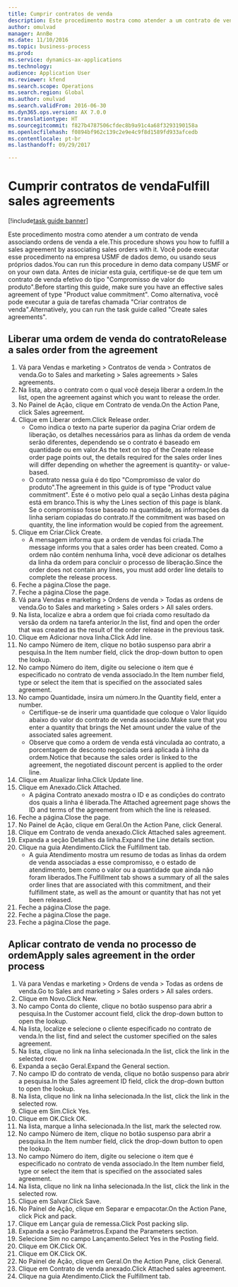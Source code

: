 ```yaml
--- 
title: Cumprir contratos de venda
description: Este procedimento mostra como atender a um contrato de venda associando ordens de venda a ele.
author: omulvad
manager: AnnBe
ms.date: 11/10/2016
ms.topic: business-process
ms.prod: 
ms.service: dynamics-ax-applications
ms.technology: 
audience: Application User
ms.reviewer: kfend
ms.search.scope: Operations
ms.search.region: Global
ms.author: omulvad
ms.search.validFrom: 2016-06-30
ms.dyn365.ops.version: AX 7.0.0
ms.translationtype: HT
ms.sourcegitcommit: f827b4787506cfdec8b9a91c4a68f3293190158a
ms.openlocfilehash: f0894bf962c139c2e9e4c9f8d1589fd933afcedb
ms.contentlocale: pt-br
ms.lasthandoff: 09/29/2017

---
```

# <a name="fulfill-sales-agreements"></a><span data-ttu-id="40aa3-103">Cumprir contratos de venda</span><span class="sxs-lookup"><span data-stu-id="40aa3-103">Fulfill sales agreements</span></span>

[!include[task guide banner](../../includes/task-guide-banner.md)]

<span data-ttu-id="40aa3-104">Este procedimento mostra como atender a um contrato de venda associando ordens de venda a ele.</span><span class="sxs-lookup"><span data-stu-id="40aa3-104">This procedure shows you how to fulfill a sales agreement by associating sales orders with it.</span></span> <span data-ttu-id="40aa3-105">Você pode executar esse procedimento na empresa USMF de dados demo, ou usando seus próprios dados.</span><span class="sxs-lookup"><span data-stu-id="40aa3-105">You can run this procedure in demo data company USMF or on your own data.</span></span> <span data-ttu-id="40aa3-106">Antes de iniciar esta guia, certifique-se de que tem um contrato de venda efetivo do tipo "Compromisso de valor do produto".</span><span class="sxs-lookup"><span data-stu-id="40aa3-106">Before starting this guide, make sure you have an effective sales agreement of type "Product value commitment".</span></span> <span data-ttu-id="40aa3-107">Como alternativa, você pode executar a guia de tarefas chamada "Criar contratos de venda".</span><span class="sxs-lookup"><span data-stu-id="40aa3-107">Alternatively, you can run the task guide called "Create sales agreements".</span></span>  




## <a name="release-a-sales-order-from-the-agreement"></a><span data-ttu-id="40aa3-108">Liberar uma ordem de venda do contrato</span><span class="sxs-lookup"><span data-stu-id="40aa3-108">Release a sales order from the agreement</span></span>
1. <span data-ttu-id="40aa3-109">Vá para Vendas e marketing > Contratos de venda > Contratos de venda.</span><span class="sxs-lookup"><span data-stu-id="40aa3-109">Go to Sales and marketing > Sales agreements > Sales agreements.</span></span>
2. <span data-ttu-id="40aa3-110">Na lista, abra o contrato com o qual você deseja liberar a ordem.</span><span class="sxs-lookup"><span data-stu-id="40aa3-110">In the list, open the agreement against which you want to release the order.</span></span>
3. <span data-ttu-id="40aa3-111">No Painel de Ação, clique em Contrato de venda.</span><span class="sxs-lookup"><span data-stu-id="40aa3-111">On the Action Pane, click Sales agreement.</span></span>
4. <span data-ttu-id="40aa3-112">Clique em Liberar ordem.</span><span class="sxs-lookup"><span data-stu-id="40aa3-112">Click Release order.</span></span>
    * <span data-ttu-id="40aa3-113">Como indica o texto na parte superior da pagina Criar ordem de liberação, os detalhes necessários para as linhas da ordem de venda serão diferentes, dependendo se o contrato é baseado em quantidade ou em valor.</span><span class="sxs-lookup"><span data-stu-id="40aa3-113">As the text on top of the  Create release order page points out, the details required for the sales order lines will differ depending on whether the agreement is quantity- or value-based.</span></span>  
    * <span data-ttu-id="40aa3-114">O contrato nessa guia é do tipo "Compromisso de valor do produto".</span><span class="sxs-lookup"><span data-stu-id="40aa3-114">The agreement in this guide is of type "Product value commitment".</span></span> <span data-ttu-id="40aa3-115">Este é o motivo pelo qual a seção Linhas desta página está em branco.</span><span class="sxs-lookup"><span data-stu-id="40aa3-115">This is why the Lines section of this page is blank.</span></span> <span data-ttu-id="40aa3-116">Se o compromisso fosse baseado na quantidade, as informações da linha seriam copiadas do contrato.</span><span class="sxs-lookup"><span data-stu-id="40aa3-116">If the commitment was based on quantity, the line information would be copied from the agreement.</span></span>  
5. <span data-ttu-id="40aa3-117">Clique em Criar.</span><span class="sxs-lookup"><span data-stu-id="40aa3-117">Click Create.</span></span>
    * <span data-ttu-id="40aa3-118">A mensagem informa que a ordem de vendas foi criada.</span><span class="sxs-lookup"><span data-stu-id="40aa3-118">The message informs you that a sales order has been created.</span></span> <span data-ttu-id="40aa3-119">Como a ordem não contém nenhuma linha, você deve adicionar os detalhes da linha da ordem para concluir o processo de liberação.</span><span class="sxs-lookup"><span data-stu-id="40aa3-119">Since the order does not contain any lines, you must add order line details to complete the release process.</span></span>   
6. <span data-ttu-id="40aa3-120">Feche a página.</span><span class="sxs-lookup"><span data-stu-id="40aa3-120">Close the page.</span></span>
7. <span data-ttu-id="40aa3-121">Feche a página.</span><span class="sxs-lookup"><span data-stu-id="40aa3-121">Close the page.</span></span>
8. <span data-ttu-id="40aa3-122">Vá para Vendas e marketing > Ordens de venda > Todas as ordens de venda.</span><span class="sxs-lookup"><span data-stu-id="40aa3-122">Go to Sales and marketing > Sales orders > All sales orders.</span></span>
9. <span data-ttu-id="40aa3-123">Na lista, localize e abra a ordem que foi criada como resultado da versão da ordem na tarefa anterior.</span><span class="sxs-lookup"><span data-stu-id="40aa3-123">In the list, find and open the order that was created as the result of the order release in the previous task.</span></span>
10. <span data-ttu-id="40aa3-124">Clique em Adicionar nova linha.</span><span class="sxs-lookup"><span data-stu-id="40aa3-124">Click Add line.</span></span>
11. <span data-ttu-id="40aa3-125">No campo Número de item, clique no botão suspenso para abrir a pesquisa.</span><span class="sxs-lookup"><span data-stu-id="40aa3-125">In the Item number field, click the drop-down button to open the lookup.</span></span>
12. <span data-ttu-id="40aa3-126">No campo Número do item, digite ou selecione o item que é especificado no contrato de venda associado.</span><span class="sxs-lookup"><span data-stu-id="40aa3-126">In the Item number field, type or select the item that is specified on the associated sales agreement.</span></span>
13. <span data-ttu-id="40aa3-127">No campo Quantidade, insira um número.</span><span class="sxs-lookup"><span data-stu-id="40aa3-127">In the Quantity field, enter a number.</span></span>
    * <span data-ttu-id="40aa3-128">Certifique-se de inserir uma quantidade que coloque o Valor líquido abaixo do valor do contrato de venda associado.</span><span class="sxs-lookup"><span data-stu-id="40aa3-128">Make sure that you enter a quantity that brings the Net amount under the value of the associated sales agreement.</span></span>  
    * <span data-ttu-id="40aa3-129">Observe que como a ordem de venda está vinculada ao contrato, a porcentagem de desconto negociada será aplicada à linha da ordem.</span><span class="sxs-lookup"><span data-stu-id="40aa3-129">Notice that because the sales order is linked to the agreement, the negotiated discount percent is applied to the order line.</span></span>  
14. <span data-ttu-id="40aa3-130">Clique em Atualizar linha.</span><span class="sxs-lookup"><span data-stu-id="40aa3-130">Click Update line.</span></span>
15. <span data-ttu-id="40aa3-131">Clique em Anexado.</span><span class="sxs-lookup"><span data-stu-id="40aa3-131">Click Attached.</span></span>
    * <span data-ttu-id="40aa3-132">A página Contrato anexado mostra o ID e as condições do contrato dos quais a linha é liberada.</span><span class="sxs-lookup"><span data-stu-id="40aa3-132">The Attached agreement page shows the ID and terms of the agreement from which the line is released.</span></span>  
16. <span data-ttu-id="40aa3-133">Feche a página.</span><span class="sxs-lookup"><span data-stu-id="40aa3-133">Close the page.</span></span>
17. <span data-ttu-id="40aa3-134">No Painel de Ação, clique em Geral.</span><span class="sxs-lookup"><span data-stu-id="40aa3-134">On the Action Pane, click General.</span></span>
18. <span data-ttu-id="40aa3-135">Clique em Contrato de venda anexado.</span><span class="sxs-lookup"><span data-stu-id="40aa3-135">Click Attached sales agreement.</span></span>
19. <span data-ttu-id="40aa3-136">Expanda a seção Detalhes da linha.</span><span class="sxs-lookup"><span data-stu-id="40aa3-136">Expand the Line details section.</span></span>
20. <span data-ttu-id="40aa3-137">Clique na guia Atendimento.</span><span class="sxs-lookup"><span data-stu-id="40aa3-137">Click the Fulfillment tab.</span></span>
    * <span data-ttu-id="40aa3-138">A guia Atendimento mostra um resumo de todas as linhas da ordem de venda associadas a esse compromisso, e o estado de atendimento, bem como o valor ou a quantidade que ainda não foram liberados.</span><span class="sxs-lookup"><span data-stu-id="40aa3-138">The Fulfillment tab shows a summary of all the sales order lines that are associated with this commitment, and their fulfillment state, as well as the amount or quantity that has not yet been released.</span></span>   
21. <span data-ttu-id="40aa3-139">Feche a página.</span><span class="sxs-lookup"><span data-stu-id="40aa3-139">Close the page.</span></span>
22. <span data-ttu-id="40aa3-140">Feche a página.</span><span class="sxs-lookup"><span data-stu-id="40aa3-140">Close the page.</span></span>
23. <span data-ttu-id="40aa3-141">Feche a página.</span><span class="sxs-lookup"><span data-stu-id="40aa3-141">Close the page.</span></span>

## <a name="apply-sales-agreement-in-the-order-process"></a><span data-ttu-id="40aa3-142">Aplicar contrato de venda no processo de ordem</span><span class="sxs-lookup"><span data-stu-id="40aa3-142">Apply sales agreement in the order process</span></span>
1. <span data-ttu-id="40aa3-143">Vá para Vendas e marketing > Ordens de venda > Todas as ordens de venda.</span><span class="sxs-lookup"><span data-stu-id="40aa3-143">Go to Sales and marketing > Sales orders > All sales orders.</span></span>
2. <span data-ttu-id="40aa3-144">Clique em Novo.</span><span class="sxs-lookup"><span data-stu-id="40aa3-144">Click New.</span></span>
3. <span data-ttu-id="40aa3-145">No campo Conta do cliente, clique no botão suspenso para abrir a pesquisa.</span><span class="sxs-lookup"><span data-stu-id="40aa3-145">In the Customer account field, click the drop-down button to open the lookup.</span></span>
4. <span data-ttu-id="40aa3-146">Na lista, localize e selecione o cliente especificado no contrato de venda.</span><span class="sxs-lookup"><span data-stu-id="40aa3-146">In the list, find and select the customer specified on the sales agreement.</span></span>
5. <span data-ttu-id="40aa3-147">Na lista, clique no link na linha selecionada.</span><span class="sxs-lookup"><span data-stu-id="40aa3-147">In the list, click the link in the selected row.</span></span>
6. <span data-ttu-id="40aa3-148">Expanda a seção Geral.</span><span class="sxs-lookup"><span data-stu-id="40aa3-148">Expand the General section.</span></span>
7. <span data-ttu-id="40aa3-149">No campo ID do contrato de venda, clique no botão suspenso para abrir a pesquisa.</span><span class="sxs-lookup"><span data-stu-id="40aa3-149">In the Sales agreement ID field, click the drop-down button to open the lookup.</span></span>
8. <span data-ttu-id="40aa3-150">Na lista, clique no link na linha selecionada.</span><span class="sxs-lookup"><span data-stu-id="40aa3-150">In the list, click the link in the selected row.</span></span>
9. <span data-ttu-id="40aa3-151">Clique em Sim.</span><span class="sxs-lookup"><span data-stu-id="40aa3-151">Click Yes.</span></span>
10. <span data-ttu-id="40aa3-152">Clique em OK.</span><span class="sxs-lookup"><span data-stu-id="40aa3-152">Click OK.</span></span>
11. <span data-ttu-id="40aa3-153">Na lista, marque a linha selecionada.</span><span class="sxs-lookup"><span data-stu-id="40aa3-153">In the list, mark the selected row.</span></span>
12. <span data-ttu-id="40aa3-154">No campo Número de item, clique no botão suspenso para abrir a pesquisa.</span><span class="sxs-lookup"><span data-stu-id="40aa3-154">In the Item number field, click the drop-down button to open the lookup.</span></span>
13. <span data-ttu-id="40aa3-155">No campo Número do item, digite ou selecione o item que é especificado no contrato de venda associado.</span><span class="sxs-lookup"><span data-stu-id="40aa3-155">In the Item number field, type or select the item that is specified on the associated sales agreement.</span></span>
14. <span data-ttu-id="40aa3-156">Na lista, clique no link na linha selecionada.</span><span class="sxs-lookup"><span data-stu-id="40aa3-156">In the list, click the link in the selected row.</span></span>
15. <span data-ttu-id="40aa3-157">Clique em Salvar.</span><span class="sxs-lookup"><span data-stu-id="40aa3-157">Click Save.</span></span>
16. <span data-ttu-id="40aa3-158">No Painel de Ação, clique em Separar e empacotar.</span><span class="sxs-lookup"><span data-stu-id="40aa3-158">On the Action Pane, click Pick and pack.</span></span>
17. <span data-ttu-id="40aa3-159">Clique em Lançar guia de remessa.</span><span class="sxs-lookup"><span data-stu-id="40aa3-159">Click Post packing slip.</span></span>
18. <span data-ttu-id="40aa3-160">Expanda a seção Parâmetros.</span><span class="sxs-lookup"><span data-stu-id="40aa3-160">Expand the Parameters section.</span></span>
19. <span data-ttu-id="40aa3-161">Selecione Sim no campo Lançamento.</span><span class="sxs-lookup"><span data-stu-id="40aa3-161">Select Yes in the Posting field.</span></span>
20. <span data-ttu-id="40aa3-162">Clique em OK.</span><span class="sxs-lookup"><span data-stu-id="40aa3-162">Click OK.</span></span>
21. <span data-ttu-id="40aa3-163">Clique em OK.</span><span class="sxs-lookup"><span data-stu-id="40aa3-163">Click OK.</span></span>
22. <span data-ttu-id="40aa3-164">No Painel de Ação, clique em Geral.</span><span class="sxs-lookup"><span data-stu-id="40aa3-164">On the Action Pane, click General.</span></span>
23. <span data-ttu-id="40aa3-165">Clique em Contrato de venda anexado.</span><span class="sxs-lookup"><span data-stu-id="40aa3-165">Click Attached sales agreement.</span></span>
24. <span data-ttu-id="40aa3-166">Clique na guia Atendimento.</span><span class="sxs-lookup"><span data-stu-id="40aa3-166">Click the Fulfillment tab.</span></span>


